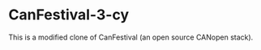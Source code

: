CanFestival-3-cy
================

  This is a modified clone of CanFestival (an open source CANopen stack).
